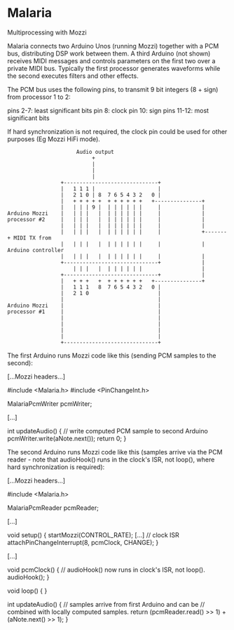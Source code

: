 # Malaria
Multiprocessing with Mozzi

Malaria connects two Arduino Unos (running Mozzi) together with a PCM bus,
distributing DSP work between them.  A third Arduino (not shown) receives
MIDI messages and controls parameters on the first two over a private MIDI bus.
Typically the first processor generates waveforms while the second executes filters
and other effects.

The PCM bus uses the following pins, to transmit 9 bit integers (8 + sign) from
processor 1 to 2:

  pins 2-7: least significant bits
     pin 8: clock
    pin 10: sign
pins 11-12: most significant bits

If hard synchronization is not required, the clock pin could be used for other
purposes (Eg Mozzi HiFi mode).


                          Audio output
                               +
                               |
                               |
                               |
                     +------------------------------+
                     |   1 1 1 |                    |
                     |   2 1 0 | 8  7 6 5 4 3 2   0 |
                     |   + + + + +  + + + + + +   +---------------+
                     |   | | | 9 |  | | | | | |     |             |
    Arduino Mozzi    |   | | |   |  | | | | | |     |             |
    processor #2     |   | | |   |  | | | | | |     |             |
                     |   | | |   |  | | | | | |     |             |
                     |   | | |   |  | | | | | |     |             +-------+ MIDI TX from
                     |   | | |   |  | | | | | |     |             |         Arduino controller
                     |   | | |   |  | | | | | |     |             |
                     +------------------------------+             |
                         | | |   |  | | | | | |                   |
                     +------------------------------+             |
                     |   + + +   +  + + + + + +   +---------------+
                     |   1 1 1   8  7 6 5 4 3 2   0 |
                     |   2 1 0                      |
                     |                              |
    Arduino Mozzi    |                              |
    processor #1     |                              |
                     |                              |
                     |                              |
                     |                              |
                     |                              |
                     +------------------------------+


The first Arduino runs Mozzi code like this (sending PCM samples
to the second):

  [...Mozzi headers...]

  #include <Malaria.h>
  #include <PinChangeInt.h>

  MalariaPcmWriter pcmWriter;

  [...]

  int updateAudio() {
    // write computed PCM sample to second Arduino
    pcmWriter.write(aNote.next());
    return 0;
  }

The second Arduino runs Mozzi code like this (samples arrive via
the PCM reader - note that audioHook() runs in the clock's ISR,
not loop(), where hard synchronization is required):

  [...Mozzi headers...]

  #include <Malaria.h>

  MalariaPcmReader pcmReader;

  [...]

  void setup() {
    startMozzi(CONTROL_RATE);
    [...]
    // clock ISR
    attachPinChangeInterrupt(8, pcmClock, CHANGE);
  }

  [...]

  void pcmClock() {
    // audioHook() now runs in clock's ISR, not loop().
    audioHook();
  }

  void loop() {
  }

  int updateAudio() {
    // samples arrive from first Arduino and can be
    // combined with locally computed samples.
    return (pcmReader.read() >> 1) + (aNote.next() >> 1);
  }
